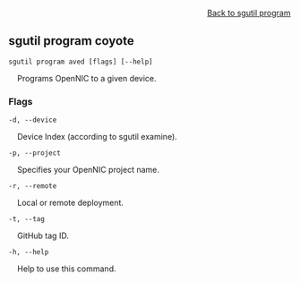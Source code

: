 <div id="readme" class="Box-body readme blob js-code-block-container">
<article class="markdown-body entry-content p-3 p-md-6" itemprop="text">
<p align="right">
<a href="https://github.com/fpgasystems/sgrt/blob/main/cli/manual/sgutil-program.md#sgutil-program">Back to sgutil program</a>
</p>

## sgutil program coyote

<code>sgutil program aved [flags] [--help]</code>
<p>
  &nbsp; &nbsp; Programs OpenNIC to a given device.
</p>

### Flags
<code>-d, --device <string></code>
<p>
  &nbsp; &nbsp; Device Index (according to sgutil examine).
</p>

<code>-p, --project <string></code>
<p>
  &nbsp; &nbsp; Specifies your OpenNIC project name.
</p>

<code>-r, --remote <string></code>
<p>
  &nbsp; &nbsp; Local or remote deployment.
</p>

<code>-t, --tag <string></code>
<p>
  &nbsp; &nbsp; GitHub tag ID.
</p>

<code>-h, --help <string></code>
<p>
  &nbsp; &nbsp; Help to use this command.
</p>